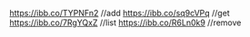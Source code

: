https://ibb.co/TYPNFn2 //add
https://ibb.co/sq9cVPq //get
https://ibb.co/7RgYQxZ //list
https://ibb.co/R6Ln0k9 //remove
